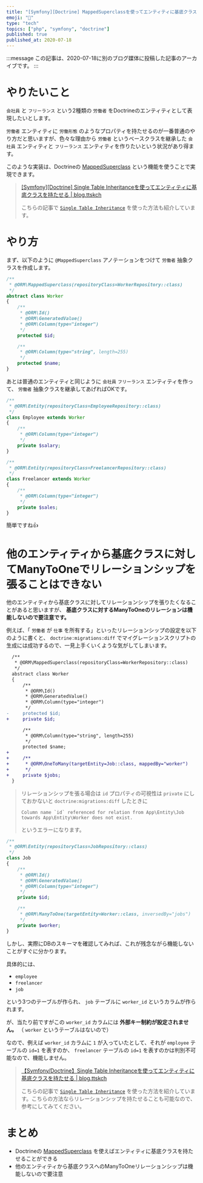 ```yaml
---
title: "[Symfony][Doctrine] MappedSuperclassを使ってエンティティに基底クラスを持たせる"
emoji: "🎻"
type: "tech"
topics: ["php", "symfony", "doctrine"]
published: true
published_at: 2020-07-18
---
```


:::message
この記事は、2020-07-18に別のブログ媒体に投稿した記事のアーカイブです。
:::

# やりたいこと

`会社員` と `フリーランス` という2種類の `労働者` をDoctrineのエンティティとして表現したいとします。

`労働者` エンティティに `労働形態` のようなプロパティを持たせるのが一番普通のやり方だと思いますが、色々な理由から `労働者` というベースクラスを継承した `会社員` エンティティと `フリーランス` エンティティを作りたいという状況があり得ます。

このような実装は、Doctrineの [MappedSuperclass](https://www.doctrine-project.org/projects/doctrine-orm/en/2.7/reference/inheritance-mapping.html) という機能を使うことで実現できます。

> [[Symfony][Doctrine] Single Table Inheritanceを使ってエンティティに基底クラスを持たせる | blog.ttskch](https://blog.ttskch.com/symfony-doctrine-single-table-inheritance)
>
> こちらの記事で [`Single Table Inheritance`](https://www.doctrine-project.org/projects/doctrine-orm/en/2.7/reference/inheritance-mapping.html#single-table-inheritance) を使った方法も紹介しています。

# やり方

まず、以下のように `@MappedSuperclass` アノテーションをつけて `労働者` 抽象クラスを作成します。

```php
/**
 * @ORM\MappedSuperclass(repositoryClass=WorkerRepository::class)
 */
abstract class Worker
{
    /**
     * @ORM\Id()
     * @ORM\GeneratedValue()
     * @ORM\Column(type="integer")
     */
    protected $id;

    /**
     * @ORM\Column(type="string", length=255)
     */
    protected $name;
}
```

あとは普通のエンティティと同じように `会社員` `フリーランス` エンティティを作って、 `労働者` 抽象クラスを継承してあげればOKです。

```php
/**
 * @ORM\Entity(repositoryClass=EmployeeRepository::class)
 */
class Employee extends Worker
{
    /**
     * @ORM\Column(type="integer")
     */
    private $salary;
}
```

```php
/**
 * @ORM\Entity(repositoryClass=FreelancerRepository::class)
 */
class Freelancer extends Worker
{
    /**
     * @ORM\Column(type="integer")
     */
    private $sales;
}
```

簡単ですね👍

# 他のエンティティから基底クラスに対してManyToOneでリレーションシップを張ることはできない

他のエンティティから基底クラスに対してリレーションシップを張りたくなることがあると思いますが、 **基底クラスに対するManyToOneのリレーションは機能しないので要注意です。**

例えば、「 `労働者` が `仕事` を所有する」といったリレーションシップの設定を以下のように書くと、 `doctrine:migrations:diff` でマイグレーションスクリプトの生成には成功するので、一見上手くいくような気がしてしまいます。

```diff
  /**
   * @ORM\MappedSuperclass(repositoryClass=WorkerRepository::class)
   */
  abstract class Worker
  {
      /**
       * @ORM\Id()
       * @ORM\GeneratedValue()
       * @ORM\Column(type="integer")
       */
-     protected $id;
+     private $id;

      /**
       * @ORM\Column(type="string", length=255)
       */
      protected $name;
+
+     /**
+      * @ORM\OneToMany(targetEntity=Job::class, mappedBy="worker")
+      */
+     private $jobs;
  }
```

> リレーションシップを張る場合は `id` プロパティの可視性は `private` にしておかないと `doctrine:migrations:diff` したときに
>
> ```
> Column name `id` referenced for relation from App\Entity\Job towards App\Entity\Worker does not exist.
> ```
>
> というエラーになります。

```php
/**
 * @ORM\Entity(repositoryClass=JobRepository::class)
 */
class Job
{
    /**
     * @ORM\Id()
     * @ORM\GeneratedValue()
     * @ORM\Column(type="integer")
     */
    private $id;

    /**
     * @ORM\ManyToOne(targetEntity=Worker::class, inversedBy="jobs")
     */
    private $worker;
}
```

しかし、実際にDBのスキーマを確認してみれば、これが残念ながら機能しないことがすぐに分かります。

具体的には、

* `employee`
* `freelancer`
* `job`

という3つのテーブルが作られ、 `job` テーブルに `worker_id` というカラムが作られます。

が、当たり前ですがこの `worker_id` カラムには **外部キー制約が設定されません。** （ `worker` というテーブルはないので）

なので、例えば `worker_id` カラムに `1` が入っていたとして、それが `employee` テーブルの `id=1` を表すのか、 `freelancer` テーブルの `id=1` を表すのかは判別不可能なので、機能しません。

> [【Symfony/Doctrine】Single Table Inheritanceを使ってエンティティに基底クラスを持たせる | blog.ttskch](https://blog.ttskch.com/symfony-doctrine-single-table-inheritance)
>
> こちらの記事で [`Single Table Inheritance`](https://www.doctrine-project.org/projects/doctrine-orm/en/2.7/reference/inheritance-mapping.html#single-table-inheritance) を使った方法を紹介しています。こちらの方法ならリレーションシップを持たせることも可能なので、参考にしてみてください。

# まとめ

* Doctrineの [MappedSuperclass](https://www.doctrine-project.org/projects/doctrine-orm/en/2.7/reference/inheritance-mapping.html) を使えばエンティティに基底クラスを持たせることができる
* 他のエンティティから基底クラスへのManyToOneリレーションシップは機能しないので要注意

